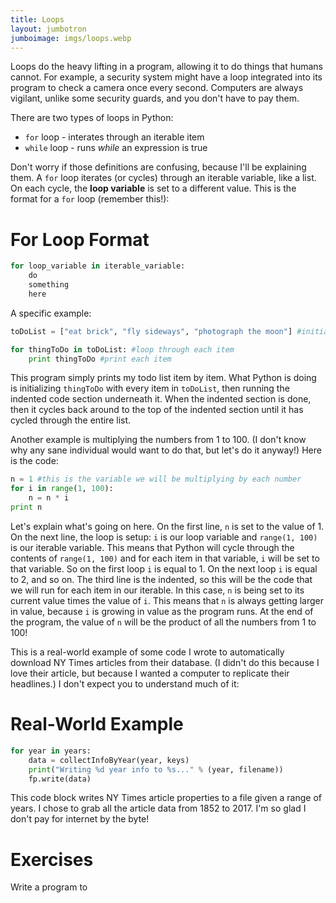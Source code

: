 ```yaml
---
title: Loops
layout: jumbotron
jumboimage: imgs/loops.webp
---
```


Loops do the heavy lifting in a program, allowing it to do things that humans cannot. For example, a security system might have a loop integrated into its program to check a camera once every second. Computers are always vigilant, unlike some security guards, and you don't have to pay them.

There are two types of loops in Python:

- `for` loop - interates through an iterable item
- `while` loop - runs _while_ an expression is true

Don't worry if those definitions are confusing, because I'll be explaining them. A `for` loop iterates (or cycles) through an iterable variable, like a list. On each cycle, the **loop variable** is set to a different value. This is the format for a `for` loop (remember this!):

# For Loop Format
```python
for loop_variable in iterable_variable:
	do
	something
	here
```

A specific example:

```python
toDoList = ["eat brick", "fly sideways", "photograph the moon"] #initialize todo list

for thingToDo in toDoList: #loop through each item
	print thingToDo #print each item
```

This program simply prints my todo list item by item. What Python is doing is initializing `thingToDo` with every item in `toDoList`, then running the indented code section underneath it. When the indented section is done, then it cycles back around to the top of the indented section until it has cycled through the entire list.

Another example is multiplying the numbers from 1 to 100. (I don't know why any sane individual would want to do that, but let's do it anyway!) Here is the code:

```python
n = 1 #this is the variable we will be multiplying by each number
for i in range(1, 100):
	n = n * i
print n
```  

Let's explain what's going on here. On the first line, `n` is set to the value of 1. On the next line, the loop is setup: `i` is our loop variable and `range(1, 100)` is our iterable variable. This means that Python will cycle through the contents of `range(1, 100)` and for each item in that variable, `i` will be set to that variable. So on the first loop `i` is equal to 1. On the next loop `i` is equal to 2, and so on. The third line is the indented, so this will be the code that we will run for each item in our iterable. In this case, `n` is being set to its current value times the value of `i`. This means that `n` is always getting larger in value, because `i` is growing in value as the program runs. At the end of the program, the value of `n` will be the product of all the numbers from 1 to 100!

This is a real-world example of some code I wrote to automatically download NY Times articles from their database. (I didn't do this because I love their article, but because I wanted a computer to replicate their headlines.) I don't expect you to understand much of it:

# Real-World Example
```python
for year in years:
    data = collectInfoByYear(year, keys)
    print("Writing %d year info to %s..." % (year, filename))
    fp.write(data)
```

This code block writes NY Times article properties to a file given a range of years. I chose to grab all the article data from 1852 to 2017. I'm so glad I don't pay for internet by the byte!

# Exercises
Write a program to 

